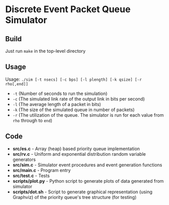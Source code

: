 # Discrete Event Packet Queue Simulator

## Build
Just run `make` in the top-level directory

## Usage
Usage: `./sim [-t nsecs] [-c bps] [-l plength] [-k qsize] [-r rho[,end]]`

- `-t` (Number of seconds to run the simulation)
- `-c` (The simulated link rate of the output link in bits per second)
- `-l` (The average length of a packet in bits)
- `-k` (The size of the simulated queue in number of packets)
- `-r` (The utilization of the queue. The simulator is run for each value from `rho` through to `end`)

## Code
- **src/es.c**        - Array (heap) based priority queue implementation
- **src/rv.c**        - Uniform and exponential distribution random variable generators
- **src/sim.c**       - Simulator event procedures and event generation functions
- **src/main.c**      - Program entry
- **src/test.c**      - Tests
- **scripts/plot.py** - Python script to generate plots of data generated from simulator
- **scripts/dot.sh**  - Script to generate graphical representation (using Graphviz) of the priority queue's tree structure (for testing)

